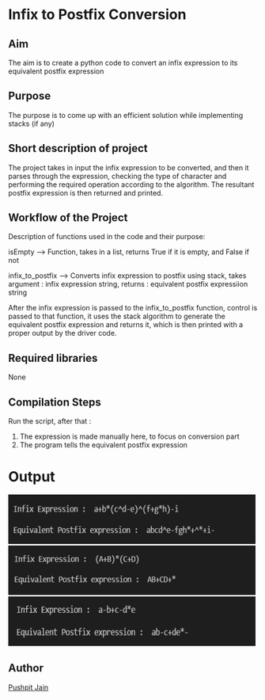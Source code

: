 # Infix to Postfix Conversion

## Aim

The aim is to create a python code to convert an infix expression to its equivalent postfix expression

## Purpose

The purpose is to come up with an efficient solution while implementing stacks (if any)

## Short description of project

The project takes in input the infix expression to be converted,
and then it parses through the expression, checking the type of character and performing the required operation according to the algorithm.
The resultant postfix expression is then returned and printed.

## Workflow of the Project

Description of functions used in the code and their purpose:

isEmpty --> Function, takes in a list, returns True if it is empty, and False if not

infix_to_postfix --> Converts infix expression to postfix using stack, takes argument : infix expression string, returns : equivalent postfix expressiion string

After the infix expression is passed to the infix_to_postfix function, control is passed to that function, it uses the stack algorithm to generate the equivalent postfix expression and returns it,
which is then printed with a proper output by the driver code.

## Required libraries

None

## Compilation Steps

Run the script, after that :

1.  The expression is made manually here, to focus on conversion part
2.  The program tells the equivalent postfix expression

# Output

<img width = 500 height = 100 src="../Infix to Postfix Conversion/Images/infix_to_postfix_conversion1.PNG">
<img width = 500 height = 100 src="../Infix to Postfix Conversion/Images/infix_to_postfix_conversion2.PNG">
<img width = 500 height = 100 src="../Infix to Postfix Conversion/Images/infix_to_postfix_conversion3.PNG">

## Author

[Pushpit Jain](https://github.com/pushpit-J19)

